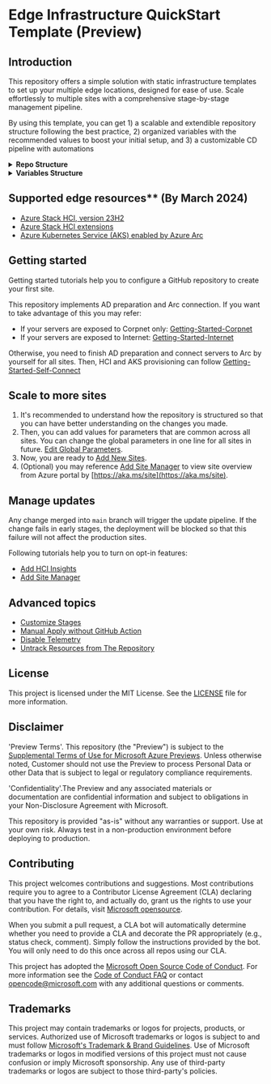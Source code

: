 # Edge Infrastructure QuickStart Template (Preview)

## Introduction

This repository offers a simple solution with static infrastructure templates to set up your multiple edge locations, designed for ease of use. Scale effortlessly to multiple sites with a comprehensive stage-by-stage management pipeline.

By using this template, you can get 1) a scalable and extendible repository structure following the best practice, 2) organized variables with the recommended values to boost your initial setup, and 3) a customizable CD pipeline with automations

<details>

<summary><b>Repo Structure</b></summary>

<img src="doc/img/repoStructure.png" alt="repoStructure" width="800"/>

```PROJECT_ROOT
│
├───.azure
│   │   backendTemplate.tf              // Backend storage account config file
│   │
│   └───hooks
│           pre-commit                  // Git hook to generate deployment workflow and set backend
│
├───.github
│   └───workflows
│           site-cd-workflow.yml        // Set up CD pipeline
│
├───dev                                 // The first stage to deploy
│   └───sample
│           backend.tf
│           main.tf                     // Main configuration file for the site
│           provider.tf
│           terraform.tf
│           variables.tf
│
├───modules
│   ├───base                            // Base module of all sites
│   │       main.tf
│   │       variables.tf
│   │
│   ├───hci                             // Module to manage HCI clusters
│   │
│   ├───hci-extensions                  // Module to manage HCI extensions                                                                     
│   ├───hci-provisioners                // Module to connect servers to Arc
│   │───aks-arc                         // Module to manage AKS Arc clusters
│   └───hci-vm                          // Module to manage HCI VMs
│
├───prod                                // prod stage sites are deployed after qa stage
│   │
│   └───prod1
│
└───qa                                  // qa stage sites are deployed after dev stage
    │
    └───qa1
```

Base module contains the global variables across all sites. Each stage and each site folder contains the local variables specific to the stage/site. Local settings can override the global settings.

</details>

<details>

<summary><b>Variables Structure</b></summary>

| Variable Type           | Description                                                                                                     | Example             | Where to set value                                                                                       | Override Priority |
| ----------------------- | --------------------------------------------------------------------------------------------------------------- | ------------------- | -------------------------------------------------------------------------------------------------------- | :---------------: |
| Global Variables        | The values of the global variables typically are consistent across the whole fleet but specific for one product | `domainFqdn` in HCI | Set in `modules/base/<product>.hci.global.tf`. Add default value for variables.                          |        low        |
| Site specific variables | The values of these variables are unique in each site                                                           | `siteId`            | These variables must be set in the site `main.tf` file under each site folder                            |       high        |
| Pass through variables  | The values of these variables are inherited from GitHub secrets                                                 | `subscriptionId`    | `modules/base/<product>.hci.misc.tf`                                                                     |                   |
| Reference variables     | These variables are shared by 2 or more products                                                                | `location`          | Its definition can be found in `variables.<product>.*.tf` if its link is `ref/<product>/<variable_name>` |                   |

</details>

## Supported edge resources** (By March 2024)

- [Azure Stack HCI, version 23H2](https://learn.microsoft.com/en-us/azure-stack/hci/whats-new)
- [Azure Stack HCI extensions](https://learn.microsoft.com/en-us/azure-stack/hci/manage/arc-extension-management?tabs=azureportal)
- [Azure Kubernetes Service (AKS) enabled by Azure Arc](https://learn.microsoft.com/en-us/azure/aks/hybrid/)

## Getting started

Getting started tutorials help you to configure a GitHub repository to create your first site.

This repository implements AD preparation and Arc connection. If you want to take advantage of this you may refer:

- If your servers are exposed to Corpnet only: [Getting-Started-Corpnet](./doc/Getting-Started-Corpnet.md)
- If your servers are exposed to Internet: [Getting-Started-Internet](./doc/Getting-Started-Internet.md)

Otherwise, you need to finish AD preparation and connect servers to Arc by yourself for all sites. Then, HCI and AKS provisioning can follow [Getting-Started-Self-Connect](./doc/Getting-Started-Self-Connect.md)

## Scale to more sites

1. It's recommended to understand how the repository is structured so that you can have better understanding on the changes you made.
2. Then, you can add values for parameters that are common across all sites. You can change the global parameters in one line for all sites in future. [Edit Global Parameters](./doc/Edit-Global-Parameters.md).
3. Now, you are ready to [Add New Sites](./doc/Add-New-Sites.md).
4. (Optional) you may reference [Add Site Manager](./doc/Add-Site-Manager.md) to view site overview from Azure portal by [https://aka.ms/site](https://aka.ms/site).

## Manage updates

Any change merged into `main` branch will trigger the update pipeline. If the change fails in early stages, the deployment will be blocked so that this failure will not affect the production sites.

Following tutorials help you to turn on opt-in features:

- [Add HCI Insights](./doc/Add-HCI-Insights.md)
- [Add Site Manager](./doc/Add-Site-Manager.md)

## Advanced topics

- [Customize Stages](./doc/Edit-Stages.md)
- [Manual Apply without GitHub Action](./doc/Manual-Apply.md)
- [Disable Telemetry](./doc/Disable-Telemetry.md)
- [Untrack Resources from The Repository](./doc/Untrack-Resources.md)

## License  
  
This project is licensed under the MIT License. See the [LICENSE](LICENSE) file for more information.  
  
## Disclaimer  

'Preview Terms'. This repository (the "Preview") is subject to the [Supplemental Terms of Use for Microsoft Azure Previews](https://azure.microsoft.com/en-us/support/legal/preview-supplemental-terms/). Unless otherwise noted, Customer should not use the Preview to process Personal Data or other Data that is subject to legal or regulatory compliance requirements.

'Confidentiality'.The Preview and any associated materials or documentation are confidential information and subject to obligations in your Non-Disclosure Agreement with Microsoft.

This repository is provided "as-is" without any warranties or support. Use at your own risk. Always test in a non-production environment before deploying to production.  

## Contributing

This project welcomes contributions and suggestions.  Most contributions require you to agree to a
Contributor License Agreement (CLA) declaring that you have the right to, and actually do, grant us
the rights to use your contribution. For details, visit [Microsoft opensource](https://cla.opensource.microsoft.com).

When you submit a pull request, a CLA bot will automatically determine whether you need to provide
a CLA and decorate the PR appropriately (e.g., status check, comment). Simply follow the instructions
provided by the bot. You will only need to do this once across all repos using our CLA.

This project has adopted the [Microsoft Open Source Code of Conduct](https://opensource.microsoft.com/codeofconduct/).
For more information see the [Code of Conduct FAQ](https://opensource.microsoft.com/codeofconduct/faq/) or
contact [opencode@microsoft.com](mailto:opencode@microsoft.com) with any additional questions or comments.

## Trademarks

This project may contain trademarks or logos for projects, products, or services. Authorized use of Microsoft
trademarks or logos is subject to and must follow
[Microsoft's Trademark & Brand Guidelines](https://www.microsoft.com/en-us/legal/intellectualproperty/trademarks/usage/general).
Use of Microsoft trademarks or logos in modified versions of this project must not cause confusion or imply Microsoft sponsorship.
Any use of third-party trademarks or logos are subject to those third-party's policies.
